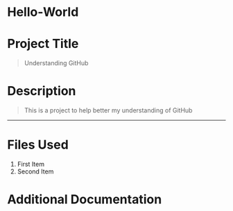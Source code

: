 # Hello-World
# Project Title
> Understanding GitHub
# Description
> This is a project to help better my understanding of GitHub
---
# Files Used 
1. First Item
2. Second Item
# Additional Documentation
